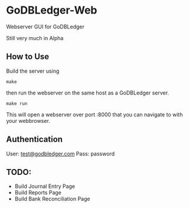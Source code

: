 # GoDBLedger-Web
Webserver GUI for GoDBLedger

Still very much in Alpha

## How to Use

Build the server using
```
make
````
then run the webserver on the same host as a GoDBLedger server.
```
make run
```

This will open a webserver over port :8000 that you can navigate to with your webbrowser.

## Authentication

User: test@godbledger.com
Pass: password

## TODO:

- Build Journal Entry Page
- Build Reports Page
- Build Bank Reconciliation Page
